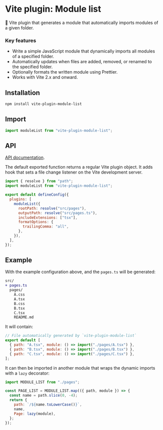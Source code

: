 # Vite plugin: Module list

🧶 Vite plugin that generates a module that automatically imports modules of a given folder.

### Key features

- Write a simple JavaScript module that dynamically imports all modules of a specified folder.
- Automatically updates when files are added, removed, or renamed to the specified folder.
- Optionally formats the written module using Prettier.
- Works with Vite 2.x and onward.

## Installation

```bash
npm install vite-plugin-module-list
```

## Import

```js
import moduleList from "vite-plugin-module-list";
```

## API

[API documentation](./doc/README.md).

The default exported function returns a regular Vite plugin object. It adds hook that sets a file change listener on the Vite development server.

```js
import { resolve } from "path";
import moduleList from "vite-plugin-module-list";

export default defineConfig({
  plugins: [
    moduleList({
      rootPath: resolve("src/pages"),
      outputPath: resolve("src/pages.ts"),
      includeExtensions: ["tsx"],
      formatOptions: {
        trailingComma: "all",
      },
    }),
  ],
});
```

## Example

With the example configuration above, and the `pages.ts` will be generated:

```diff
src/
+ pages.ts
  pages/
    A.css
    A.tsx
    B.css
    B.tsx
    C.tsx
    README.md
```

It will contain:

```js
// File automatically generated by `vite-plugin-module-list`
export default [
  { path: "A.tsx", module: () => import("./pages/A.tsx") },
  { path: "B.tsx", module: () => import("./pages/B.tsx") },
  { path: "C.tsx", module: () => import("./pages/C.tsx") },
];
```

It can then be imported in another module that wraps the dynamic imports with a `lazy` decorator:

```jsx
import MODULE_LIST from "./pages";

const PAGE_LIST = MODULE_LIST.map(({ path, module }) => {
  const name = path.slice(0, -4);
  return {
    path: `/${name.toLowerCase()}`,
    name,
    Page: lazy(module),
  };
});
```
